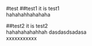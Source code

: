 #test
##test1
it is test1  
hahahahhahahaha  

##test2
it is test2  
hahahahahahhah 
dasdasdsadasa  
xxxxxxxxxxx 
